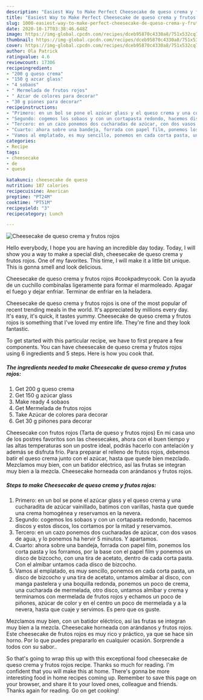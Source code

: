 ```yaml
---
description: "Easiest Way to Make Perfect Cheesecake de queso crema y frutos rojos"
title: "Easiest Way to Make Perfect Cheesecake de queso crema y frutos rojos"
slug: 1000-easiest-way-to-make-perfect-cheesecake-de-queso-crema-y-frutos-rojos
date: 2020-10-17T03:38:46.648Z
image: https://img-global.cpcdn.com/recipes/dceb95870c4330a8/751x532cq70/cheesecake-de-queso-crema-y-frutos-rojos-foto-principal.jpg
thumbnail: https://img-global.cpcdn.com/recipes/dceb95870c4330a8/751x532cq70/cheesecake-de-queso-crema-y-frutos-rojos-foto-principal.jpg
cover: https://img-global.cpcdn.com/recipes/dceb95870c4330a8/751x532cq70/cheesecake-de-queso-crema-y-frutos-rojos-foto-principal.jpg
author: Ola Patrick
ratingvalue: 4.6
reviewcount: 17306
recipeingredient:
- "200 g queso crema"
- "150 g azcar glass"
- "4 sobaos"
- " Mermelada de frutos rojos"
- " Azcar de colores para decorar"
- "30 g piones para decorar"
recipeinstructions:
- "Primero: en un bol se pone el azúcar glass y el queso crema y una cucharadita de azúcar vainillado, batimos con varillas, hasta que quede una crema homogénea y reservamos en la nevera."
- "Segundo: cogemos los sobaos y con un cortapasta redondo, hacemos discos y estos discos, los cortamos por la mitad y reservamos."
- "Tercero: en un cazo ponemos dos cucharadas de azúcar, con dos vasos de agua, y lo ponemos ha hervir 5 minutos. Y apartamos."
- "Cuarto: ahora sobre una bandeja, forrada con papel film, ponemos los corta pasta y los forramos, por la base con el papel film y ponemos un disco de bizcocho, con una tira de acetato, dentro de cada corta pasta. Con el almíbar untamos cada disco de bizcocho."
- "Vamos al emplatado, es muy sencillo, ponemos en cada corta pasta, un disco de bizcocho y una tira de acetato, untamos almíbar al disco, con manga pastelera y una boquilla redonda, ponemos un poco de crema, una cucharada de mermelada, otro disco, untamos almíbar y crema y terminamos con mermelada de frutos rojos y echamos un poco de piñones, azúcar de color y en el centro un poco de mermelada y a la nevera, hasta que cuaje y servimos. Es pero que os guste."
categories:
- Recipe
tags:
- cheesecake
- de
- queso

katakunci: cheesecake de queso 
nutrition: 187 calories
recipecuisine: American
preptime: "PT24M"
cooktime: "PT51M"
recipeyield: "3"
recipecategory: Lunch

---
```



![Cheesecake de queso crema y frutos rojos](https://img-global.cpcdn.com/recipes/dceb95870c4330a8/751x532cq70/cheesecake-de-queso-crema-y-frutos-rojos-foto-principal.jpg)

Hello everybody, I hope you are having an incredible day today. Today, I will show you a way to make a special dish, cheesecake de queso crema y frutos rojos. One of my favorites. This time, I will make it a little bit unique. This is gonna smell and look delicious.

Cheesecake de queso crema y frutos rojos #cookpadmycook. Con la ayuda de un cuchillo combínalas ligeramente para formar el marmoleado. Apagar el fuego y dejar enfriar. Terminar de enfriar en la heladera.

Cheesecake de queso crema y frutos rojos is one of the most popular of recent trending meals in the world. It's appreciated by millions every day. It's easy, it's quick, it tastes yummy. Cheesecake de queso crema y frutos rojos is something that I've loved my entire life. They're fine and they look fantastic.


To get started with this particular recipe, we have to first prepare a few components. You can have cheesecake de queso crema y frutos rojos using 6 ingredients and 5 steps. Here is how you cook that.

<!--inarticleads1-->

##### The ingredients needed to make Cheesecake de queso crema y frutos rojos:

1. Get 200 g queso crema
1. Get 150 g azúcar glass
1. Make ready 4 sobaos
1. Get  Mermelada de frutos rojos
1. Take  Azúcar de colores para decorar
1. Get 30 g piñones para decorar


Cheesecake con frutos rojos (Tarta de queso y frutos rojos) En mi casa uno de los postres favoritos son las cheesecakes, ahora con el buen tiempo y las altas temperaturas son un postre ideal, podrás hacerlo con antelación y además se disfruta frío. Para preparar el relleno de frutos rojos, debemos batir el queso crema junto con el azúcar, hasta que quede bien mezclado. Mezclamos muy bien, con un batidor eléctrico, así las frutas se integran muy bien a la mezcla. Cheesecake horneada con arándanos y frutos rojos. 

<!--inarticleads2-->

##### Steps to make Cheesecake de queso crema y frutos rojos:

1. Primero: en un bol se pone el azúcar glass y el queso crema y una cucharadita de azúcar vainillado, batimos con varillas, hasta que quede una crema homogénea y reservamos en la nevera.
1. Segundo: cogemos los sobaos y con un cortapasta redondo, hacemos discos y estos discos, los cortamos por la mitad y reservamos.
1. Tercero: en un cazo ponemos dos cucharadas de azúcar, con dos vasos de agua, y lo ponemos ha hervir 5 minutos. Y apartamos.
1. Cuarto: ahora sobre una bandeja, forrada con papel film, ponemos los corta pasta y los forramos, por la base con el papel film y ponemos un disco de bizcocho, con una tira de acetato, dentro de cada corta pasta. Con el almíbar untamos cada disco de bizcocho.
1. Vamos al emplatado, es muy sencillo, ponemos en cada corta pasta, un disco de bizcocho y una tira de acetato, untamos almíbar al disco, con manga pastelera y una boquilla redonda, ponemos un poco de crema, una cucharada de mermelada, otro disco, untamos almíbar y crema y terminamos con mermelada de frutos rojos y echamos un poco de piñones, azúcar de color y en el centro un poco de mermelada y a la nevera, hasta que cuaje y servimos. Es pero que os guste.


Mezclamos muy bien, con un batidor eléctrico, así las frutas se integran muy bien a la mezcla. Cheesecake horneada con arándanos y frutos rojos. Este cheesecake de frutos rojos es muy rico y práctico, ya que se hace sin horno. Por lo que puedes prepararlo en cualquier ocasión. Sorprende a todos con su sabor.. 

So that's going to wrap this up with this exceptional food cheesecake de queso crema y frutos rojos recipe. Thanks so much for reading. I'm confident that you will make this at home. There's gonna be more interesting food in home recipes coming up. Remember to save this page on your browser, and share it to your loved ones, colleague and friends. Thanks again for reading. Go on get cooking!
